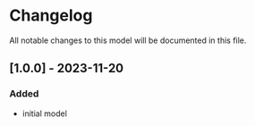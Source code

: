 # Changelog
All notable changes to this model will be documented in this file.

## [1.0.0] - 2023-11-20
### Added
- initial model

